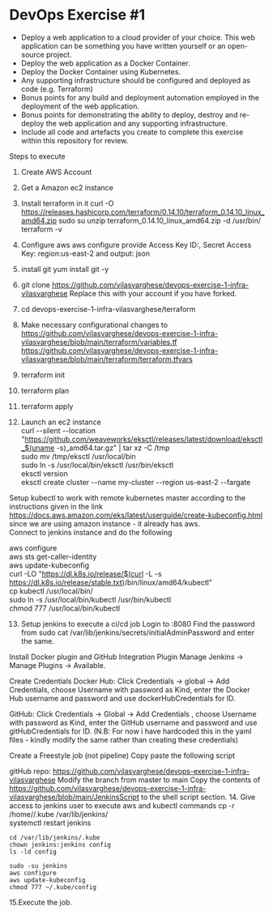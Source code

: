 # DevOps Exercise #1

* Deploy a web application to a cloud provider of your choice. This web application can be something you have written yourself or an open-source project.
* Deploy the web application as a Docker Container.
* Deploy the Docker Container using Kubernetes.
* Any supporting infrastructure should be configured and deployed as code (e.g. Terraform)
* Bonus points for any build and deployment automation employed in the deployment of the web application.
* Bonus points for demonstrating the ability to deploy, destroy and re-deploy the web application and any supporting infrastructure.
* Include all code and artefacts you create to complete this exercise within this repository for review.



Steps to execute

1. Create AWS Account
2. Get a Amazon ec2 instance
3. Install terraform in it
  curl -O https://releases.hashicorp.com/terraform/0.14.10/terraform_0.14.10_linux_amd64.zip
	sudo su
	unzip terraform_0.14.10_linux_amd64.zip -d /usr/bin/
	terraform -v
4. Configure aws
  aws configure
  provide Access Key ID:, Secret Access Key:
	region:us-east-2 and output: json
5. install git
  yum install git -y
  
6. git clone https://github.com/vilasvarghese/devops-exercise-1-infra-vilasvarghese
  Replace this with your account if you have forked.
7. cd devops-exercise-1-infra-vilasvarghese/terraform
8. Make necessary configurational changes to 
  https://github.com/vilasvarghese/devops-exercise-1-infra-vilasvarghese/blob/main/terraform/variables.tf
  https://github.com/vilasvarghese/devops-exercise-1-infra-vilasvarghese/blob/main/terraform/terraform.tfvars
9.  terraform init  
10. terraform plan  
11. terraform apply  
12. Launch an ec2 instance  
  curl --silent --location "https://github.com/weaveworks/eksctl/releases/latest/download/eksctl_$(uname -s)_amd64.tar.gz" | tar xz -C /tmp  
  sudo mv /tmp/eksctl /usr/local/bin  
  sudo ln -s /usr/local/bin/eksctl /usr/bin/eksctl  
  eksctl version  
  eksctl create cluster --name my-cluster --region us-east-2 --fargate  

  Setup kubectl to work with remote kubernetes master according to the instructions given in the link  
  https://docs.aws.amazon.com/eks/latest/userguide/create-kubeconfig.html  
  since we are using amazon instance - it already has aws.  
  Connect to jenkins instance and do the following   
  
  aws configure  
  aws sts get-caller-identity  
  aws update-kubeconfig  
  curl -LO "https://dl.k8s.io/release/$(curl -L -s https://dl.k8s.io/release/stable.txt)/bin/linux/amd64/kubectl"   
  cp kubectl /usr/local/bin/   
  sudo ln -s /usr/local/bin/kubectl /usr/bin/kubectl   
  chmod 777 /usr/local/bin/kubectl  

13. Setup jenkins to execute a ci/cd job
  Login to <jenkins instance ip>:8080
  Find the password from sudo cat /var/lib/jenkins/secrets/initialAdminPassword and enter the same.
  
  Install Docker plugin and GitHub Integration Plugin
  Manage Jenkins → Manage Plugins → Available.
  
  Create Credentials
  Docker Hub: Click Credentials → global → Add Credentials, choose Username with password as Kind, enter the Docker Hub username and password and use dockerHubCredentials for ID.

GitHub: Click Credentials → Global → Add Credentials , choose Username with password as Kind, enter the GitHub username and password and use gitHubCredentials for ID.
(N.B: For now i have hardcoded this in the yaml files - kindly modify the same rather than creating these credentials)

Create a Freestyle job (not pipeline)
Copy paste the following script

gitHub repo: https://github.com/vilasvarghese/devops-exercise-1-infra-vilasvarghese
Modify the branch from master to main
Copy the contents of https://github.com/vilasvarghese/devops-exercise-1-infra-vilasvarghese/blob/main/JenkinsScript to the shell script section.
14. Give access to jenkins user to execute aws and kubectl commands
	cp -r /home/<user>/.kube /var/lib/jenkins/  
	systemctl restart jenkins  
	
	cd /var/lib/jenkins/.kube  
	chown jenkins:jenkins config  
	ls -ld config  
	
	sudo -su jenkins  
	aws configure  
	aws update-kubeconfig  
	chmod 777 ~/.kube/config  
	
15.Execute the job.

